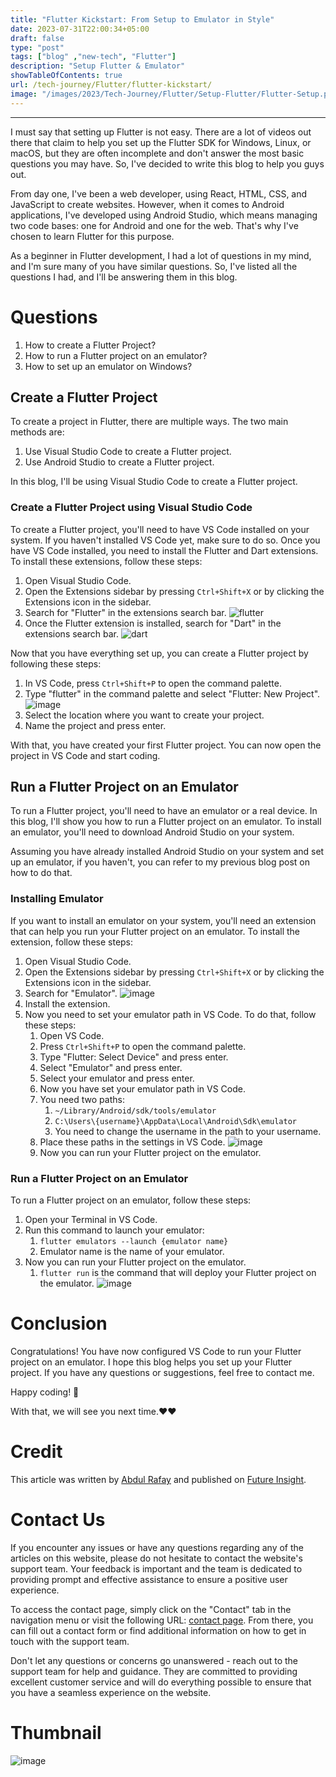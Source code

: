 ```yaml
---
title: "Flutter Kickstart: From Setup to Emulator in Style"
date: 2023-07-31T22:00:34+05:00
draft: false
type: "post"
tags: ["blog" ,"new-tech", "Flutter"]
description: "Setup Flutter & Emulator"
showTableOfContents: true
url: /tech-journey/Flutter/flutter-kickstart/
image: "/images/2023/Tech-Journey/Flutter/Setup-Flutter/Flutter-Setup.png"
---
```


<link rel="stylesheet" href="/css/reference-content/reference-content.css">

-----------

I must say that setting up Flutter is not easy. There are a lot of videos out there that claim to help you set up the Flutter SDK for Windows, Linux, or macOS, but they are often incomplete and don't answer the most basic questions you may have. So, I've decided to write this blog to help you guys out.

From day one, I've been a web developer, using React, HTML, CSS, and JavaScript to create websites. However, when it comes to Android applications, I've developed using Android Studio, which means managing two code bases: one for Android and one for the web. That's why I've chosen to learn Flutter for this purpose.

As a beginner in Flutter development, I had a lot of questions in my mind, and I'm sure many of you have similar questions. So, I've listed all the questions I had, and I'll be answering them in this blog.

# Questions
1. How to create a Flutter Project?
2. How to run a Flutter project on an emulator?
3. How to set up an emulator on Windows?

## Create a Flutter Project
To create a project in Flutter, there are multiple ways. The two main methods are:
1. Use Visual Studio Code to create a Flutter project.
2. Use Android Studio to create a Flutter project.

In this blog, I'll be using Visual Studio Code to create a Flutter project.

### Create a Flutter Project using Visual Studio Code
To create a Flutter project, you'll need to have VS Code installed on your system. If you haven't installed VS Code yet, make sure to do so. Once you have VS Code installed, you need to install the Flutter and Dart extensions. To install these extensions, follow these steps:

1. Open Visual Studio Code.
2. Open the Extensions sidebar by pressing `Ctrl+Shift+X` or by clicking the Extensions icon in the sidebar.
3. Search for "Flutter" in the extensions search bar.
  ![flutter](/images/2023/Tech-Journey/Flutter/Setup-Flutter/vs-code.png)
4. Once the Flutter extension is installed, search for "Dart" in the extensions search bar.
  ![dart](/images/2023/Tech-Journey/Flutter/Setup-Flutter/Dart-Programming.png)

Now that you have everything set up, you can create a Flutter project by following these steps:

1. In VS Code, press `Ctrl+Shift+P` to open the command palette.
2. Type "flutter" in the command palette and select "Flutter: New Project".
  ![image](/images/2023/Tech-Journey/Flutter/Setup-Flutter/flutter-project.png)
3. Select the location where you want to create your project.
4. Name the project and press enter.

With that, you have created your first Flutter project. You can now open the project in VS Code and start coding.

## Run a Flutter Project on an Emulator
To run a Flutter project, you'll need to have an emulator or a real device. In this blog, I'll show you how to run a Flutter project on an emulator. To install an emulator, you'll need to download Android Studio on your system.

Assuming you have already installed Android Studio on your system and set up an emulator, if you haven't, you can refer to my previous blog post on how to do that.

### Installing Emulator
If you want to install an emulator on your system, you'll need an extension that can help you run your Flutter project on an emulator. To install the extension, follow these steps:

1. Open Visual Studio Code.
2. Open the Extensions sidebar by pressing `Ctrl+Shift+X` or by clicking the Extensions icon in the sidebar.
3. Search for "Emulator".
   ![image](/images/2023/Tech-Journey/Flutter/Setup-Flutter/emulator.png)
4. Install the extension.
5. Now you need to set your emulator path in VS Code. To do that, follow these steps:
   1. Open VS Code.
   2. Press `Ctrl+Shift+P` to open the command palette.
   3. Type "Flutter: Select Device" and press enter.
   4. Select "Emulator" and press enter.
   5. Select your emulator and press enter.
   6. Now you have set your emulator path in VS Code.
   7. You need two paths:
      1. `~/Library/Android/sdk/tools/emulator`
      2. `C:\Users\{username}\AppData\Local\Android\Sdk\emulator`
      3. You need to change the username in the path to your username.
    8. Place these paths in the settings in VS Code.
      ![image](/images/2023/Tech-Journey/Flutter/Setup-Flutter/link-path.png)
    9. Now you can run your Flutter project on the emulator.

### Run a Flutter Project on an Emulator
To run a Flutter project on an emulator, follow these steps:

1. Open your Terminal in VS Code.
2. Run this command to launch your emulator:
   1. `flutter emulators --launch {emulator name}`
   2. Emulator name is the name of your emulator.
3. Now you can run your Flutter project on the emulator.
    1. `flutter run` is the command that will deploy your Flutter project on the emulator.
![image](/images/2023/Tech-Journey/Flutter/Setup-Flutter/Running-Project.png)

# Conclusion
Congratulations! You have now configured VS Code to run your Flutter project on an emulator. I hope this blog helps you set up your Flutter project. If you have any questions or suggestions, feel free to contact me.

Happy coding! 🙂

With that, we will see you next time.❤️❤️

# Credit
This article was written by [Abdul Rafay](https://future-insight.blog/author) and published on [Future Insight](https://future-insight.blog/).

# Contact Us 
If you encounter any issues or have any questions regarding any of the articles on this website, please do not hesitate to contact the website's support team. Your feedback is important and the team is dedicated to providing prompt and effective assistance to ensure a positive user experience.

To access the contact page, simply click on the "Contact" tab in the navigation menu or visit the following URL: [contact page](https://future-insight.blog/contact). From there, you can fill out a contact form or find additional information on how to get in touch with the support team.

Don't let any questions or concerns go unanswered - reach out to the support team for help and guidance. They are committed to providing excellent customer service and will do everything possible to ensure that you have a seamless experience on the website.


<!-- # Supporting Materials
Here are all of the links and references that I used to write this blog, so feel free to visit them to get some more help.
## Knowledge Nexus
<div class="cards-container">
  <a class="card" href=" ">
    <img src="/images/content-icons/19197011.jpg" alt="Article 1">
    <h3 class="title">Article 1</h3>
  </a>
  <a class="card" href=" ">
    <img src="/images/content-icons/20944335.jpg" alt="Article 2">
    <h3 class="title">Article 2</h3>
  </a>
  <a class="card" href=" ">
    <img src="/images/content-icons/2936024.jpg" alt="Article 3">
    <h3 class="title">Article 3</h3>
  </a>
  <a class="card" href=" ">
    <img src="/images/content-icons/8767135.jpg" alt="Article 3">
    <h3 class="title">Article 3</h3>
  </a>
</div> -->

# Thumbnail
![image](/images/2023/Tech-Journey/Flutter/Setup-Flutter/Flutter-Setup.png)